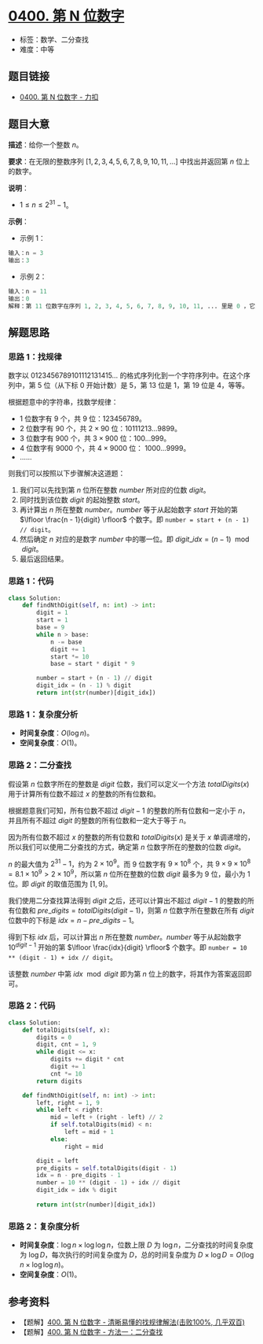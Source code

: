 # [0400. 第 N 位数字](https://leetcode.cn/problems/nth-digit/)

- 标签：数学、二分查找
- 难度：中等

## 题目链接

- [0400. 第 N 位数字 - 力扣](https://leetcode.cn/problems/nth-digit/)

## 题目大意

**描述**：给你一个整数 $n$。

**要求**：在无限的整数序列 $[1, 2, 3, 4, 5, 6, 7, 8, 9, 10, 11, ...]$ 中找出并返回第 $n$ 位上的数字。

**说明**：

- $1 \le n \le 2^{31} - 1$。

**示例**：

- 示例 1：

```python
输入：n = 3
输出：3
```

- 示例 2：

```python
输入：n = 11
输出：0
解释：第 11 位数字在序列 1, 2, 3, 4, 5, 6, 7, 8, 9, 10, 11, ... 里是 0 ，它是 10 的一部分。
```

## 解题思路

### 思路 1：找规律

数字以 $0123456789101112131415…$ 的格式序列化到一个字符序列中。在这个序列中，第 $5$ 位（从下标 $0$ 开始计数）是 $5$，第 $13$ 位是 $1$，第 $19$ 位是 $4$，等等。

根据题意中的字符串，找数学规律：

- $1$ 位数字有 $9$ 个，共 $9$ 位：$123456789$。
- $2$ 位数字有 $90$ 个，共 $2 \times 90$ 位：$10111213...9899$。
- $3$ 位数字有 $900$ 个，共 $3 \times 900$ 位：$100...999$。
- $4$ 位数字有 $9000$ 个，共 $4 \times 9000$ 位： $1000...9999$。
- $……$

则我们可以按照以下步骤解决这道题：

1. 我们可以先找到第 $n$ 位所在整数 $number$ 所对应的位数 $digit$。
2. 同时找到该位数 $digit$ 的起始整数 $start$。
3. 再计算出 $n$ 所在整数 $number$。$number$ 等于从起始数字 $start$ 开始的第 $\lfloor \frac{n - 1}{digit} \rfloor$ 个数字。即 `number = start + (n - 1) // digit`。
4. 然后确定 $n$ 对应的是数字 $number$ 中的哪一位。即 $digit\_idx = (n - 1) \mod digit$。
5. 最后返回结果。

### 思路 1：代码

```python
class Solution:
    def findNthDigit(self, n: int) -> int:
        digit = 1
        start = 1
        base = 9
        while n > base:
            n -= base
            digit += 1
            start *= 10
            base = start * digit * 9

        number = start + (n - 1) // digit
        digit_idx = (n - 1) % digit
        return int(str(number)[digit_idx])
```

### 思路 1：复杂度分析

- **时间复杂度**：$O(\log n)$。
- **空间复杂度**：$O(1)$。

### 思路 2：二分查找

假设第 $n$ 位数字所在的整数是 $digit$ 位数，我们可以定义一个方法 $totalDigits(x)$ 用于计算所有位数不超过 $x$ 的整数的所有位数和。

根据题意我们可知，所有位数不超过 $digit - 1$ 的整数的所有位数和一定小于 $n$，并且所有不超过 $digit$ 的整数的所有位数和一定大于等于 $n$。

因为所有位数不超过 $x$ 的整数的所有位数和 $totalDigits(x)$  是关于 $x$ 单调递增的，所以我们可以使用二分查找的方式，确定第 $n$ 位数字所在的整数的位数 $digit$。

$n$ 的最大值为 $2^{31} - 1$，约为 $2 \times 10^9$。而 $9$ 位数字有 $9 \times 10^8$ 个，共 $9 \times 9 \times 10^8 = 8.1 \times 10^9 > 2 \times 10 ^ 9$，所以第 $n$ 位所在整数的位数 $digit$ 最多为 $9$ 位，最小为 $1$ 位。即 $digit$ 的取值范围为 $[1, 9]$。

我们使用二分查找算法得到 $digit$ 之后，还可以计算出不超过 $digit - 1$ 的整数的所有位数和 $pre\_digits = totalDigits(digit - 1)$，则第 $n$ 位数字所在整数在所有 $digit$ 位数中的下标是 $idx = n - pre\_digits - 1$。

得到下标 $idx$ 后，可以计算出 $n$ 所在整数 $number$。$number$ 等于从起始数字 $10^{digit - 1}$ 开始的第 $\lfloor \frac{idx}{digit} \rfloor$ 个数字。即 `number = 10 ** (digit - 1) + idx // digit`。

该整数 $number$ 中第 $idx \mod digit$ 即为第 $n$ 位上的数字，将其作为答案返回即可。

### 思路 2：代码

```python
class Solution:
    def totalDigits(self, x):
        digits = 0
        digit, cnt = 1, 9
        while digit <= x:
            digits += digit * cnt
            digit += 1
            cnt *= 10
        return digits

    def findNthDigit(self, n: int) -> int:
        left, right = 1, 9
        while left < right:
            mid = left + (right - left) // 2
            if self.totalDigits(mid) < n:
                left = mid + 1
            else:
                right = mid

        digit = left
        pre_digits = self.totalDigits(digit - 1)
        idx = n - pre_digits - 1
        number = 10 ** (digit - 1) + idx // digit
        digit_idx = idx % digit
    
        return int(str(number)[digit_idx])
```

### 思路 2：复杂度分析

- **时间复杂度**：$\log n \times \log \log n$，位数上限 $D$ 为 $\log n$，二分查找的时间复杂度为 $\log D$，每次执行的时间复杂度为 $D$，总的时间复杂度为 $D \times \log D = O(\log n \times \log \log n)$。
- **空间复杂度**：$O(1)$。

## 参考资料

- 【题解】[400. 第 N 位数字 - 清晰易懂的找规律解法(击败100%, 几乎双百)](https://leetcode.cn/problems/nth-digit/solutions/1129463/geekplayers-leetcode-ac-qing-xi-yi-dong-uasjy/)
- 【题解】[400. 第 N 位数字 - 方法一：二分查找](https://leetcode.cn/problems/nth-digit/solutions/1128000/di-n-wei-shu-zi-by-leetcode-solution-mdl2/)
